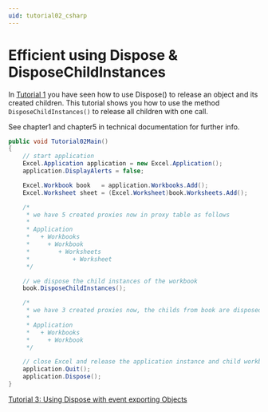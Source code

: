 ```yaml
---
uid: tutorial02_csharp
---
```


# Efficient using Dispose & DisposeChildInstances

In [Tutorial 1](tutorial01_en_cs.md) you have seen how to use Dispose() to release an object
and its created children. This tutorial shows you how to use the method
`DisposeChildInstances()` to release all children with one call.

See chapter1 and chapter5 in technical documentation for further info.

```csharp
public void Tutorial02Main()
{
    // start application
    Excel.Application application = new Excel.Application();
    application.DisplayAlerts = false;

    Excel.Workbook book   = application.Workbooks.Add();
    Excel.Worksheet sheet = (Excel.Worksheet)book.Worksheets.Add();

    /*
     * we have 5 created proxies now in proxy table as follows
     *
     * Application
     *   + Workbooks
     *     + Workbook
     *        + Worksheets
     *            + Worksheet
     */

    // we dispose the child instances of the workbook
    book.DisposeChildInstances();

    /*
     * we have 3 created proxies now, the childs from book are disposed
     *
     * Application
     *   + Workbooks
     *     + Workbook
     */

    // close Excel and release the application instance and child workbooks
    application.Quit();
    application.Dispose();
}
```

[Tutorial 3: Using Dispose with event exporting Objects](tutorial03_en_cs.md)
